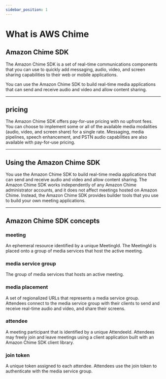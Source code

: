 ```yaml
---
sidebar_position: 1
---
```


# What is AWS Chime

## Amazon Chime SDK
The Amazon Chime SDK is a set of real-time communications components that you can use to quickly add messaging, audio, video, and screen sharing capabilities to their web or mobile applications.

You can use the Amazon Chime SDK to build real-time media applications that can send and receive audio and video and allow content sharing.

---

## pricing

The Amazon Chime SDK offers pay-for-use pricing with no upfront fees. 
You can choose to implement some or all of the available media modalities (audio, video, and screen share) for a single rate. 
Messaging, media pipelines, speech enhancement, and PSTN audio capabilities are also available with pay-for-use pricing.


---

## Using the Amazon Chime SDK

You use the Amazon Chime SDK to build real-time media applications that can send and receive audio and video and allow content sharing.
The Amazon Chime SDK works independently of any Amazon Chime administrator accounts, and it does not affect meetings hosted on Amazon Chime. 
Instead, the Amazon Chime SDK provides builder tools that you use to build your own meeting applications.

---

## Amazon Chime SDK concepts

### meeting
An ephemeral resource identified by a unique MeetingId. The MeetingId is placed onto a group of media services that host the active meeting.

### media service group
The group of media services that hosts an active meeting.

### media placement
A set of regionalized URLs that represents a media service group. Attendees connect to the media service group with their clients to send and receive real-time audio and video, and share their screens.

### attendee
A meeting participant that is identified by a unique AttendeeId. Attendees may freely join and leave meetings using a client application built with an Amazon Chime SDK client library.

### join token
A unique token assigned to each attendee. Attendees use the join token to authenticate with the media service group.